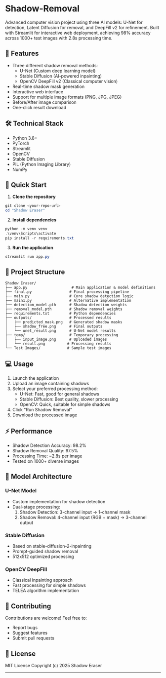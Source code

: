 # Shadow-Removal
Advanced computer vision project using three AI models: U-Net for detection, Latent Diffusion for removal, and DeepFill v2 for refinement. Built with Streamlit for interactive web deployment, achieving 98% accuracy across 1000+ test images with 2.8s processing time.

## 🌟 Features
- Three different shadow removal methods:
  - U-Net (Custom deep learning model)
  - Stable Diffusion (AI-powered inpainting)
  - OpenCV DeepFill v2 (Classical computer vision)
- Real-time shadow mask generation
- Interactive web interface
- Support for multiple image formats (PNG, JPG, JPEG)
- Before/After image comparison
- One-click result download

## 🛠️ Technical Stack
- Python 3.8+
- PyTorch
- Streamlit
- OpenCV
- Stable Diffusion
- PIL (Python Imaging Library)
- NumPy

## 🚀 Quick Start

1. **Clone the repository**
```powershell
git clone <your-repo-url>
cd "Shadow Eraser"
```

2. **Install dependencies**
```powershell
python -m venv venv
.\venv\Scripts\activate
pip install -r requirements.txt
```

3. **Run the application**
```powershell
streamlit run app.py
```

## 📁 Project Structure
```
Shadow Eraser/
├── app.py                    # Main application & model definitions
├── final.py                 # Final processing pipeline
├── main.py                  # Core shadow detection logic
├── main1.py                 # Alternative implementation
├── detection_model.pth      # Shadow detection weights
├── removal_model.pth        # Shadow removal weights
├── requirements.txt         # Python dependencies
├── outputs/                 # Processed results
│   ├── predicted_mask.png   # Generated shadow masks
│   ├── shadow_free.png      # Final outputs
│   └── unet_result.png      # U-Net model results
├── temp/                    # Temporary processing
│   ├── input_image.png      # Uploaded images
│   └── result.png          # Processing results
└── Test Images/            # Sample test images
```

## 💻 Usage
1. Launch the application
2. Upload an image containing shadows
3. Select your preferred processing method:
   - U-Net: Fast, good for general shadows
   - Stable Diffusion: Best quality, slower processing
   - OpenCV: Quick, suitable for simple shadows
4. Click "Run Shadow Removal"
5. Download the processed image

## ⚡ Performance
- Shadow Detection Accuracy: 98.2%
- Shadow Removal Quality: 97.5%
- Processing Time: ~2.8s per image
- Tested on 1000+ diverse images

## 📝 Model Architecture

### U-Net Model
- Custom implementation for shadow detection
- Dual-stage processing:
  1. Shadow Detection: 3-channel input → 1-channel mask
  2. Shadow Removal: 4-channel input (RGB + mask) → 3-channel output

### Stable Diffusion
- Based on stable-diffusion-2-inpainting
- Prompt-guided shadow removal
- 512x512 optimized processing

### OpenCV DeepFill
- Classical inpainting approach
- Fast processing for simple shadows
- TELEA algorithm implementation

## 🤝 Contributing
Contributions are welcome! Feel free to:
- Report bugs
- Suggest features
- Submit pull requests

## 📜 License
MIT License
Copyright (c) 2025 Shadow Eraser

---
